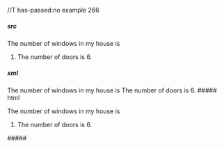 //T has-passed:no
example 266
##### src
The number of windows in my house is
1.  The number of doors is 6.
##### xml
<?xml version="1.0" encoding="UTF-8"?>
<!DOCTYPE document SYSTEM "CommonMark.dtd">
<document xmlns="http://commonmark.org/xml/1.0">
  <paragraph>
    <text>The number of windows in my house is</text>
  </paragraph>
  <list type="ordered" start="1" delim="period" tight="true">
    <item>
      <paragraph>
        <text>The number of doors is 6.</text>
      </paragraph>
    </item>
  </list>
</document>
##### html
<p>The number of windows in my house is</p>
<ol>
<li>The number of doors is 6.</li>
</ol>
#####
